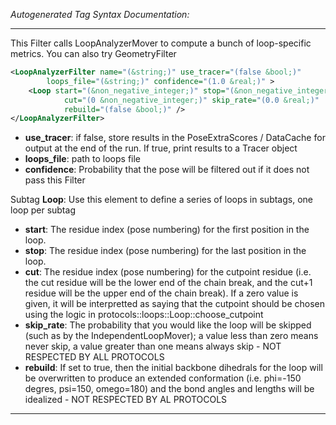 _Autogenerated Tag Syntax Documentation:_

---
This Filter calls LoopAnalyzerMover to compute a bunch of loop-specific metrics. You can also try GeometryFilter

```xml
<LoopAnalyzerFilter name="(&string;)" use_tracer="(false &bool;)"
        loops_file="(&string;)" confidence="(1.0 &real;)" >
    <Loop start="(&non_negative_integer;)" stop="(&non_negative_integer;)"
            cut="(0 &non_negative_integer;)" skip_rate="(0.0 &real;)"
            rebuild="(false &bool;)" />
</LoopAnalyzerFilter>
```

-   **use_tracer**: if false, store results in the PoseExtraScores / DataCache for output at the end of the run. If true, print results to a Tracer object
-   **loops_file**: path to loops file
-   **confidence**: Probability that the pose will be filtered out if it does not pass this Filter


Subtag **Loop**:   Use this element to define a series of loops in subtags, one loop per subtag

-   **start**: The residue index (pose numbering) for the first position in the loop.
-   **stop**: The residue index (pose numbering) for the last position in the loop.
-   **cut**: The residue index (pose numbering) for the cutpoint residue (i.e. the cut residue will be the lower end of the chain break, and the cut+1 residue will be the upper end of the chain break). If a zero value is given, it will be interpretted as saying that the cutpoint should be chosen using the logic in protocols::loops::Loop::choose_cutpoint
-   **skip_rate**: The probability that you would like the loop will be skipped (such as by the IndependentLoopMover); a value less than zero means never skip, a value greater than one means always skip - NOT RESPECTED BY ALL PROTOCOLS
-   **rebuild**: If set to true, then the initial backbone dihedrals for the loop will be overwritten to produce an extended conformation (i.e. phi=-150 degres, psi=150, omego=180) and the bond angles and lengths will be idealized - NOT RESPECTED BY AL PROTOCOLS

---

